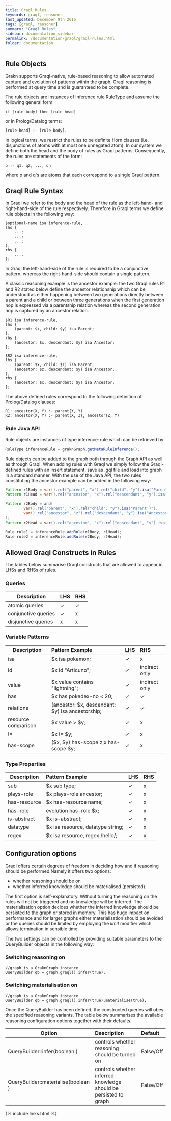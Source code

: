 ```yaml
---
title: Graql Rules
keywords: graql, reasoner
last_updated: December 9th 2016
tags: [graql, reasoner]
summary: "Graql Rules"
sidebar: documentation_sidebar
permalink: /documentation/graql/graql-rules.html
folder: documentation
---
```



<!--Page to comprise:
(1) section that talks about rules,
(2) description of their syntax, what is allowed in their conclusion and what is not,
(3) configuration options, whether to materialize or not,
(4) maybe cover the future options for a choice of different reasoning algorithms etc?

?? Comparison of FC and BC?

Look through documentation on internal wiki:
http://wiki.grakn.ai/docs/mindmaps-reasoner-project-definition
and associated pages
-->

## Rule Objects
Grakn supports Graql-native, rule-based reasoning to allow automated capture and evolution of patterns within the graph. Graql reasoning is performed at query time and is guaranteed to be complete.

The rule objects are instances of inference rule RuleType and assume the following general form:

```
if [rule-body] then [rule-head]
```
or in Prolog/Datalog terms:

```
[rule-head] :- [rule-body].
```

In logical terms, we restrict the rules to be definite Horn clauses (i.e. disjunctions of atoms with at most one unnegated atom). In our system we define both the head and the body of rules as Graql patterns. Consequently, the rules are statements of the form:

```
p :- q1, q2, ..., qn
```
where p and q's are atoms that each correspond to a single Graql pattern.

## Graql Rule Syntax
In Graql we refer to the body and the head of the rule as the left-hand- and right-hand-side of the rule respectively. Therefore in Graql terms we define rule objects in the following way:

```graql
$optional-name isa inference-rule,
lhs {
    ...;
    ...;
    ...;
},
rhs {
    ...;
};
```

In Graql the left-hand-side of the rule is required to be a conjunctive pattern, whereas the right-hand-side should contain a single pattern.

A classic reasoning example is the ancestor example: the two Graql rules R1 and R2 stated below define the ancestor relationship which can be understood as either happening between two generations directly between a parent and a child or between three generations when the first generation hop is expressed via a parentship relation whereas the second generation hop is captured by an ancestor relation.

```graql
$R1 isa inference-rule,
lhs {
    (parent: $x, child: $y) isa Parent;
},
rhs {
    (ancestor: $x, descendant: $y) isa Ancestor;
};

$R2 isa inference-rule,
lhs {
    (parent: $x, child: $z) isa Parent;
    (ancestor: $z, descendant: $y) isa Ancestor;
},
rhs {
    (ancestor: $x, descendant: $y) isa Ancestor;
};
```

The above defined rules correspond to the following definition of Prolog/Datalog clauses:

```
R1: ancestor(X, Y) :- parent(X, Y)  
R2: ancestor(X, Y) :- parent(X, Z), ancestor(Z, Y)
```

### Rule Java API
Rule objects are instances of type inference-rule which can be retrieved by:

```java
RuleType inferenceRule = graknGraph.getMetaRuleInference();
```

Rule objects can be added to the graph both through the Graph API as well as through Graql. When adding rules with Graql we simply follow the Graql-defined rules with an insert statement, save as .gql file and load into graph in a standard manner. With the use of the Java API, the two rules constituting the ancestor example can be added in the following way:

```java
Pattern r1Body = var().rel("parent", "x").rel("child", "y").isa("Parent");
Pattern r1Head = var().rel("ancestor", "x").rel("descendant", "y").isa("Ancestor");

Pattern r2Body = and(
        var().rel("parent", "x").rel("child", "y").isa("Parent')"),
        var().rel("ancestor", "z").rel("descendant", "y").isa("Ancestor")
);
Pattern r2Head = var().rel("ancestor", "x").rel("descendant", "y").isa("Ancestor");

Rule rule1 = inferenceRule.addRule(r1Body, r1Head);
Rule rule2 = inferenceRule.addRule(r2Body, r2Head);
```

## Allowed Graql Constructs in Rules
The tables below summarise Graql constructs that are allowed to appear in LHSs
and RHSs of rules.
### Queries

| Description        | LHS | RHS
| -------------------- |:--|:--|
| atomic queries | ✓ | ✓ |
| conjunctive queries        | ✓ | x |
| disjunctive queries        | x | x |  

### Variable Patterns

| Description        | Pattern Example           | LHS | RHS
| -------------------- |:--- |:--|:--|
| isa | $x isa pokemon; | ✓ | x |
| id  | $x id "Articuno";  | ✓ | indirect only  |
| value | $x value contains "lightning";  | ✓ | indirect only  |
| has | $x has pokedex-no < 20; | ✓ | ✓ |
| relations | (ancestor: $x, descendant: $y) isa ancestorship; | ✓ | ✓ |
| resource comparison | $x value > $y;  | ✓ | x |
| != | $x != $y; | ✓ | x |
| has-scope | ($x, $y) has-scope $z;$x has-scope $y;  | ✓ | x |

### Type Properties

| Description        | Pattern Example   | LHS | RHS
| -------------------- |:---|:--|:--|
| sub        | $x sub type; | ✓| x |
| plays-role | $x plays-role ancestor; |✓| x |
| has-resource        | $x has-resource name; | ✓ | x |  
| has-role   | evolution has-role $x; | ✓ | x |
| is-abstract | $x is-abstract; | ✓ | x |
| datatype | $x isa resource, datatype string; | ✓| x |
| regex | $x isa resource, regex /hello/; | ✓ | x |

## Configuration options
Graql offers certain degrees of freedom in deciding how and if reasoning should be performed
Namely it offers two options:
- whether reasoning should be on
- whether inferred knowledge should be materialised (persisted).

The first option is self-explanatory. Without turning the reasoning on the rules will not be triggered and no knowledge will be inferred. The materialisation option decides whether the inferred knowledge should be persisted to the graph or stored in memory. This has huge impact on performance and for larger graphs either materialisation should be avoided or the queries
should be limited by employing the _limit_ modifier which allows termination in sensible time.

The two settings can be controlled by providing suitable parameters to the QueryBuilder objects in the following way:

### Switching reasoning on

```
//graph is a GraknGraph instance
QueryBuilder qb = graph.graql().infer(true);
```

### Switching materialisation on

```
//graph is a GraknGraph instance
QueryBuilder qb = graph.graql().infer(true).materialise(true);
```

Once the QueryBuilder has been defined, the constructed queries will obey the specified reasoning variants.
The table below summarises the available reasoning configuration options together with their defaults.

| Option       | Description | Default
| -------------------- |:--|:--|
| QueryBuilder::infer(boolean ) | controls whether reasoning should be turned on | False/Off |
| QueryBuilder::materialise(boolean )       | controls whether inferred knowledge should be persisted to graph | False/Off |

{% include links.html %}
